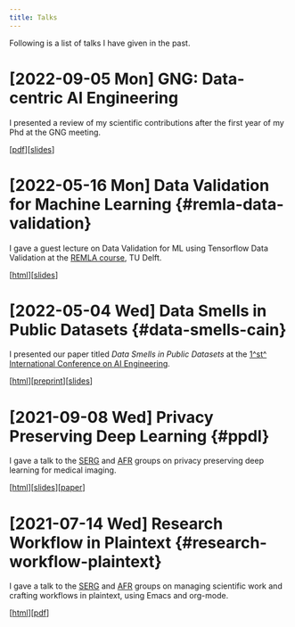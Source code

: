 ```yaml
---
title: Talks
---
```


Following is a list of talks I have given in the past.

# [2022-09-05 Mon] GNG: Data-centric AI Engineering

I presented a review of my scientific contributions after the first
year of my Phd at the GNG meeting.

[[pdf](assets/pdf/portfolio.pdf)][[slides](https://docs.google.com/presentation/d/1URWuRLK8JDcppoQAPczGea1FusBm_IvisiOp9Duod54/edit?usp=sharing)]

# [2022-05-16 Mon] Data Validation for Machine Learning {#remla-data-validation}

I gave a guest lecture on Data Validation for ML using Tensorflow Data
Validation at the [REMLA
course](https://se.ewi.tudelft.nl//remla/2022/), TU Delft.

[[html](2022-05-16_talk_remla-data-validation)][[slides](https://docs.google.com/presentation/d/1xhqbR1mj7oNamLVnKRfMfh1dXI6fq89dUjmvkGrXC6o/edit?usp=sharing)]

# [2022-05-04 Wed] Data Smells in Public Datasets {#data-smells-cain}

I presented our paper titled *Data Smells in Public Datasets* at the
[1^st^ International Conference on AI
Engineering](https://conf.researchr.org/home/cain-2022).

[[html](2022-05-04_talk_data-smells-public-datasets)][[preprint](https://arxiv.org/abs/2203.08007)][[slides](https://docs.google.com/presentation/d/1ZC93nJs6bZHGRpN-I6xxyJfL7vKEc1ViGCepwzb5tM4/edit?usp=sharing)]

# [2021-09-08 Wed] Privacy Preserving Deep Learning {#ppdl}

I gave a talk to the [SERG](https://se.ewi.tudelft.nl/) and
[AFR](https://se.ewi.tudelft.nl/ai4fintech/) groups on privacy
preserving deep learning for medical imaging.

[[html](2021-09-07--talk--privacy-preserving-deep-learning)][[slides](https://docs.google.com/presentation/d/1uN-YCxvvbOsUNJwpClJBCn98DVKlmD2x-vd8s7tDvdA/edit?usp=sharing)][[paper](assets/pdf/ppdl.pdf)]

# [2021-07-14 Wed] Research Workflow in Plaintext {#research-workflow-plaintext}

I gave a talk to the [SERG](https://se.ewi.tudelft.nl/) and
[AFR](https://se.ewi.tudelft.nl/ai4fintech/) groups on managing
scientific work and crafting workflows in plaintext, using Emacs and
org-mode.

[[html](2021-07-12--talk--research-workflow-in-plaintext)][[pdf](org/assets/pdf/2021-07-12--talk--research-workflow-in-plaintext.pdf)]
